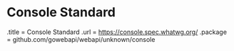 # Console Standard

.title = Console Standard
.url = <https://console.spec.whatwg.org/>
.package = github.com/gowebapi/webapi/unknown/console
